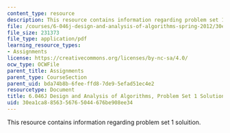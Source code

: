 ```yaml
---
content_type: resource
description: This resource contains information regarding problem set 1 soluition.
file: /courses/6-046j-design-and-analysis-of-algorithms-spring-2012/30ea1ca8856356765044676be908ee34_MIT6_046JS12_ps1_sol.pdf
file_size: 231373
file_type: application/pdf
learning_resource_types:
- Assignments
license: https://creativecommons.org/licenses/by-nc-sa/4.0/
ocw_type: OCWFile
parent_title: Assignments
parent_type: CourseSection
parent_uid: bda74b8b-6fee-ffd8-7de9-5efad51ec4e2
resourcetype: Document
title: 6.046J Design and Analysis of Algorithms, Problem Set 1 Solutions
uid: 30ea1ca8-8563-5676-5044-676be908ee34
---
```

This resource contains information regarding problem set 1 soluition.